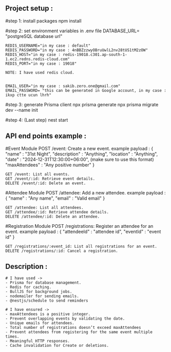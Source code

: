 ## Project setup :

  #step 1: install packages
    npm install

  #step 2: set environment variables in .env file
    DATABASE_URL= "postgreSQL database url"

    REDIS_USERNAME="in my case : default"
    REDIS_PASSWORD="in my case : 4nBBZzzwyOBruUwlL2nv28tUS1tM2zOW"
    REDIS_HOST="in my case : redis-19018.c301.ap-south-1-1.ec2.redns.redis-cloud.com"
    REDIS_PORT="in my case : 19018"

    NOTE: I have used redis cloud.


    EMAIL_USER="in my case : sakib.zero.one@gmail.com"
    EMAIL_PASSWORD= "this can be generated in Google account, in my case : ikxp ctte ucun lhrh"

  #step 3: generate Prisma client
    npx prisma generate
    npx prisma migrate dev --name init

  #step 4: (Last step)
    nest start



## API end points example : 
  #Event Module
    POST /event: Create a new event. 
      example payload : {
        "name" : "31st Night",
        "description" : "Anything",
        "location" : "Anything",
        "date" : "2024-12-31T12:30:00+06:00", (make sure to use this format)
        "maxAttendees" : "Any positive number"
      }

    GET /event: List all events.
    GET /event/:id: Retrieve event details. 
    DELETE /event/:id: Delete an event.

  #Attendee Module
    POST /attendee: Add a new attendee.
      example payload : {
        "name" : "Any name",
        "email" : "Valid email"
      }

    GET /attendee: List all attendees.
    GET /attendee/:id: Retrieve attendee details.
    DELETE /attendee/:id: Delete an attendee.

  #Registration Module
    POST /registrations: Register an attendee for an event.
      example payload : {
        "attendeeId" : "attendee id",
        "eventId" : "event id"
      }

    GET /registrations/:event_id: List all registrations for an event.
    DELETE /registrations/:id: Cancel a registration.




  ## Description :
  
    # I have used ->
    - Prisma for database management.
    - Redis for caching.
    - BullJS for background jobs.
    - nodemailer for sending emails.
    - @nestjs/schedule to send reminders

    # I have ensured ->
    - maxAttendees is a positive integer.
    - Prevent overlapping events by validating the date.
    - Unique emails for attendees.
    - Total number of registrations doesn’t exceed maxAttendees
    - Prevent attendees from registering for the same event multiple times.
    - Meaningful HTTP responses.
    - Cache invalidation for Create or deletions.


